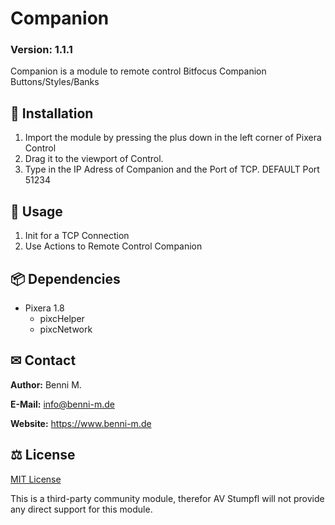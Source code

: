# Companion

### Version: 1.1.1

Companion is a module to remote control Bitfocus Companion Buttons/Styles/Banks

## 💾 Installation

1. Import the module by pressing the plus down in the left corner of Pixera Control
2. Drag it to the viewport of Control.
3. Type in the IP Adress of Companion and the Port of TCP. DEFAULT Port 51234

## 📑 Usage

1. Init for a TCP Connection
2. Use Actions to Remote Control Companion

## 📦 Dependencies

- Pixera 1.8
  - pixcHelper
  - pixcNetwork

## ✉ Contact

**Author:** Benni M.

**E-Mail:** info@benni-m.de

**Website:** https://www.benni-m.de

## ⚖ License

[MIT License](https://github.com/pixera-one/control-modules/blob/main/LICENSE)

This is a third-party community module, therefor AV Stumpfl will not provide any direct support for this module.